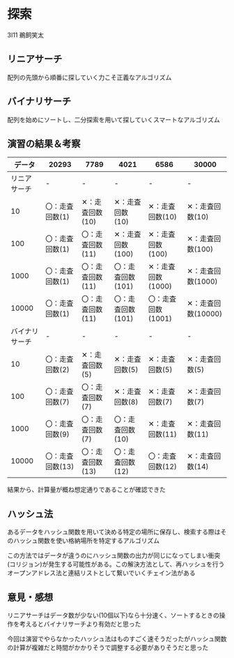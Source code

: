 # 探索
3I11 鵜飼笑太

## リニアサーチ
配列の先頭から順番に探していく力こそ正義なアルゴリズム

## バイナリサーチ
配列を始めにソートし、二分探索を用いて探していくスマートなアルゴリズム

## 演習の結果＆考察

|データ|20293|7789|4021|6586|30000|
|-|-|-|-|-|-|
|リニアサーチ|-|-|-|-|-|
|10|〇：走査回数(1)|✕：走査回数(10)|✕：走査回数(10)|✕：走査回数(10)|✕：走査回数(10)|
|100|〇：走査回数(1)|〇：走査回数(11)|✕：走査回数(100)|✕：走査回数(100)|✕：走査回数(100)|
|1000|〇：走査回数(1)|〇：走査回数(11)|〇：走査回数(101)|✕：走査回数(1000)|✕：走査回数(1000)|
|10000|〇：走査回数(1)|〇：走査回数(11)|〇：走査回数(101)|〇：走査回数(1001)|✕：走査回数(10000)|
|バイナリサーチ|-|-|-|-|-|
|10|〇：走査回数(2)|✕：走査回数(5)|✕：走査回数(5)|✕：走査回数(5)|✕：走査回数(5)|
|100|〇：走査回数(7)|〇：走査回数(7)|✕：走査回数(8)|✕：走査回数(7)|✕：走査回数(7)|
|1000|〇：走査回数(9)|〇：走査回数(7)|〇：走査回数(10)|✕：走査回数(11)|✕：走査回数(11)|
|10000|〇：走査回数(13)|〇：走査回数(13)|〇：走査回数(12)|〇：走査回数(12)|✕：走査回数(14)|

結果から、計算量が概ね想定通りであることが確認できた

## ハッシュ法
あるデータをハッシュ関数を用いて決める特定の場所に保存し、検索する際はそのハッシュ関数を使い格納場所を特定するアルゴリズム

この方法ではデータが違うのにハッシュ関数の出力が同じになってしまい衝突(コリジョン)が発生する可能性がある。この解決方法として、再ハッシュを行うオープンアドレス法と連結リストとして繋いでいくチェイン法がある

## 意見・感想
リニアサーチはデータ数が少ない(10個以下)なら十分速く、ソートするときの操作を考えるとバイナリサーチより有効だと思った

今回は演習でやらなかったハッシュ法はものすごく速そうだったがハッシュ関数の計算が複雑だと時間がかかりそうで調整する必要がありそうだと思った